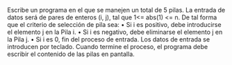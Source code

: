 Escribe un programa en el que se manejen un total de 5 pilas. La entrada de datos será de pares de enteros (i, j), tal que 1<= abs(1) <= n. De tal forma que el criterio de selección de pila sea:
• Si i es positivo, debe introducirse el elemento j en la Pila i.
• Si i es negativo, debe eliminarse el elemento j en la Pila j.
• Si i es 0, fin del proceso de entrada.
Los datos de entrada se introducen por teclado. Cuando termine el proceso, el programa debe escribir el contenido de las pilas en pantalla.